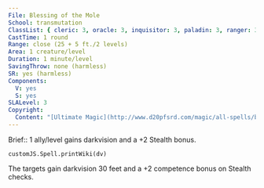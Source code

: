 ```yaml
---
File: Blessing of the Mole
School: transmutation
ClassList: { cleric: 3, oracle: 3, inquisitor: 3, paladin: 3, ranger: 3 }
CastTime: 1 round
Range: close (25 + 5 ft./2 levels)
Area: 1 creature/level
Duration: 1 minute/level
SavingThrow: none (harmless)
SR: yes (harmless)
Components:
  V: yes
  S: yes
SLALevel: 3
Copyright:
  Content: "[Ultimate Magic](http://www.d20pfsrd.com/magic/all-spells/b/blessing-of-the-mole)"
---
```

Brief:: 1 ally/level gains darkvision and a +2 Stealth bonus.

```dataviewjs
customJS.Spell.printWiki(dv)
```

The targets gain darkvision 30 feet and a +2 competence bonus on Stealth checks.
